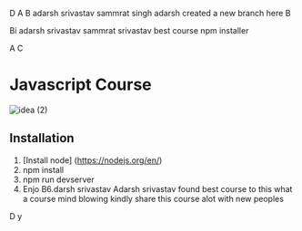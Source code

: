D
A
B
adarsh srivastav
sammrat singh
adarsh created a new branch here
B

Bi
adarsh srivastav
sammrat srivastav
best course
npm installer

A
C
# Javascript Course

![idea  (2)](https://user-images.githubusercontent.com/40702606/76909562-6d3e9f80-68a3-11ea-8217-ba49ac27cd14.png)

## Installation

1. [Install node] (https://nodejs.org/en/)
3. npm install
4. npm run devserver
5. Enjo
B6.darsh srivastav
Adarsh srivastav found best course to this what a course mind blowing
kindly share this course alot with new peoples

D
y
